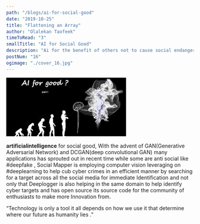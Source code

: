 ```yaml
---
path: "/blogs/ai-for-social-good"
date: "2019-10-25"
title: "Flattening an Array"
author: "Olalekan Taofeek"
timeToRead: "3"
smallTitle: "AI for Social Good"
description: "Ai for the benefit of others not to cause social endangerment."
postNum: "16"
ogimage: "./cover_16.jpg"
---
```


<img src="./cover_16.jpg"/>
<br/>

**artificialintelligence** for social good, With the advent of GAN(Generative Adversarial Network) and DCGAN(deep convolutional GAN) many applications has sprouted out in recent time while some are anti social like #deepfake , Social Mapper is employing computer vision leveraging on #deeplearning to help cub cyber crimes in an efficient manner by searching for a target across all the social media for immediate Identification and not only that Deeplogger is also helping in the same domain to help identify cyber targets and has open source its source code for the community of enthusiasts to make more Innovation from.

“Technology is only a tool it all depends on how we use it that determine where our future as humanity lies .”
